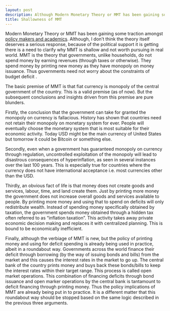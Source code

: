 ```yaml
---
layout: post
description: Although Modern Monetary Theory or MMT has been gaining some traction, it is a shallow economic theory.
title: Shallowness of MMT
---
```

Modern Monetary Theory or MMT has been gaining some traction amongst [policy makers and academics](https://www.cnbc.com/2019/03/01/bernie-sanders-economic-advisor-stephanie-kelton-on-mmt-and-2020-race.html). Although, I don’t think the theory itself deserves a serious response, because of the political support it is getting there is a need to clarify why MMT is shallow and not worth pursuing in real world. MMT is the theory that governments, unlike households, do not spend money by earning revenues (through taxes or otherwise). They spend money by printing new money as they have monopoly on money issuance. Thus governments need not worry about the constraints of budget deficit .

The basic premise of MMT is that fiat currency is monopoly of the central government of the country. This is a valid premise (as of now). But the subsequent conclusions and insights driven from this premise are pure blunders.

Firstly, the conclusion that the government can take for granted the monopoly on currency is fallacious. History has shown that countries need not retain their monopoly on monetary system for ever. People will eventually choose the monetary system that is most suitable for their economic activity. Today USD might be the main currency of United States but tomorrow it could be Bitcoin or something else.

Secondly, even when a government has guaranteed monopoly on currency through regulation, uncontrolled exploitation of the monopoly will lead to disastrous consequences of hyperinflation, as seen in several instances over the last 100 years. This is especially true for countries where the currency does not have international acceptance i.e. most currencies other than the USD.

Thirdly, an obvious fact of life is that money does not create goods and services, labour, time, and land create them. Just by printing more money the government does not increase overall goods and services available to people. By printing more money and using that to spend on deficits will only redistribute wealth. Instead of spending money specifically obtained by taxation, the government spends money obtained through a hidden tax often referred to as “inflation taxation”. This activity takes away private economic decision making and replaces it with centralized planning. This is bound to be economically inefficient.

Finally, although the verbiage of MMT is new, but the policy of printing money and using for deficit spending is already being used in practice, albeit in a roundabout way. Governments across the world finance their deficit through borrowing (by the way of issuing bonds and bills) from the market and this causes the interest rates in the market to go up. The central bank of the country prints money and buys back these bonds/bills to keep the interest rates within their target range. This process is called open market operations. This combination of financing deficits through bond issuance and open marker operations by the central bank is tantamount to deficit financing through printing money. Thus the policy implications of MMT are already being put in to practice. It is a different matter that this roundabout way should be stopped based on the same logic described in the previous three arguments.
